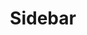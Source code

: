 ---
layout: pattern.njk
tags: 
    - maps_components_fr
key: sidebar-maps_fr
title: Sidebar
parent: maps_components_fr
image: maps/overview/sidebar.webp
keywords: sidebar
order: 50
availablelanguages: 
    - de
---
